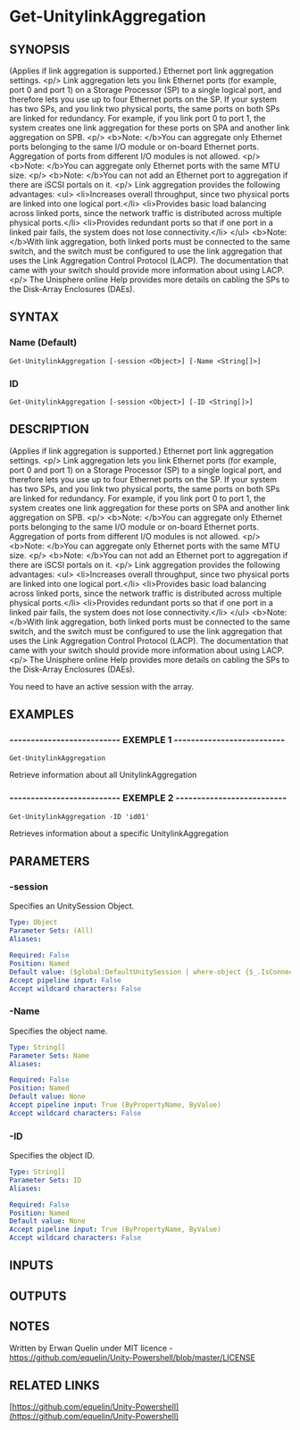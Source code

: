# Get-UnitylinkAggregation

## SYNOPSIS
(Applies if link aggregation is supported.) Ethernet port link aggregation settings.
\<p/\> Link aggregation lets you link Ethernet ports (for example, port 0 and port 1) on a Storage Processor (SP) to a single logical port, and therefore lets you use up to four Ethernet ports on the SP.
If your system has two SPs, and you link two physical ports, the same ports on both SPs are linked for redundancy.
For example, if you link port 0 to port 1, the system creates one link aggregation for these ports on SPA and another link aggregation on SPB.
\<p/\> \<b\>Note: \</b\>You can aggregate only Ethernet ports belonging to the same I/O module or on-board Ethernet ports.
Aggregation of ports from different I/O modules is not allowed.
\<p/\> \<b\>Note: \</b\>You can aggregate only Ethernet ports with the same MTU size.
\<p/\> \<b\>Note: \</b\>You can not add an Ethernet port to aggregation if there are iSCSI portals on it.
\<p/\> Link aggregation provides the following advantages: \<ul\> \<li\>Increases overall throughput, since two physical ports are linked into one logical port.\</li\> \<li\>Provides basic load balancing across linked ports, since the network traffic is distributed across multiple physical ports.\</li\> \<li\>Provides redundant ports so that if one port in a linked pair fails, the system does not lose connectivity.\</li\> \</ul\> \<b\>Note: \</b\>With link aggregation, both linked ports must be connected to the same switch, and the switch must be configured to use the link aggregation that uses the Link Aggregation Control Protocol (LACP).
The documentation that came with your switch should provide more information about using LACP.
\<p/\> The Unisphere online Help provides more details on cabling the SPs to the Disk-Array Enclosures (DAEs).

## SYNTAX

### Name (Default)
```
Get-UnitylinkAggregation [-session <Object>] [-Name <String[]>]
```

### ID
```
Get-UnitylinkAggregation [-session <Object>] [-ID <String[]>]
```

## DESCRIPTION
(Applies if link aggregation is supported.) Ethernet port link aggregation settings.
\<p/\> Link aggregation lets you link Ethernet ports (for example, port 0 and port 1) on a Storage Processor (SP) to a single logical port, and therefore lets you use up to four Ethernet ports on the SP.
If your system has two SPs, and you link two physical ports, the same ports on both SPs are linked for redundancy.
For example, if you link port 0 to port 1, the system creates one link aggregation for these ports on SPA and another link aggregation on SPB.
\<p/\> \<b\>Note: \</b\>You can aggregate only Ethernet ports belonging to the same I/O module or on-board Ethernet ports.
Aggregation of ports from different I/O modules is not allowed.
\<p/\> \<b\>Note: \</b\>You can aggregate only Ethernet ports with the same MTU size.
\<p/\> \<b\>Note: \</b\>You can not add an Ethernet port to aggregation if there are iSCSI portals on it.
\<p/\> Link aggregation provides the following advantages: \<ul\> \<li\>Increases overall throughput, since two physical ports are linked into one logical port.\</li\> \<li\>Provides basic load balancing across linked ports, since the network traffic is distributed across multiple physical ports.\</li\> \<li\>Provides redundant ports so that if one port in a linked pair fails, the system does not lose connectivity.\</li\> \</ul\> \<b\>Note: \</b\>With link aggregation, both linked ports must be connected to the same switch, and the switch must be configured to use the link aggregation that uses the Link Aggregation Control Protocol (LACP).
The documentation that came with your switch should provide more information about using LACP.
\<p/\> The Unisphere online Help provides more details on cabling the SPs to the Disk-Array Enclosures (DAEs).
 
You need to have an active session with the array.

## EXAMPLES

### -------------------------- EXEMPLE 1 --------------------------
```
Get-UnitylinkAggregation
```

Retrieve information about all UnitylinkAggregation

### -------------------------- EXEMPLE 2 --------------------------
```
Get-UnitylinkAggregation -ID 'id01'
```

Retrieves information about a specific UnitylinkAggregation

## PARAMETERS

### -session
Specifies an UnitySession Object.

```yaml
Type: Object
Parameter Sets: (All)
Aliases: 

Required: False
Position: Named
Default value: ($global:DefaultUnitySession | where-object {$_.IsConnected -eq $true})
Accept pipeline input: False
Accept wildcard characters: False
```

### -Name
Specifies the object name.

```yaml
Type: String[]
Parameter Sets: Name
Aliases: 

Required: False
Position: Named
Default value: None
Accept pipeline input: True (ByPropertyName, ByValue)
Accept wildcard characters: False
```

### -ID
Specifies the object ID.

```yaml
Type: String[]
Parameter Sets: ID
Aliases: 

Required: False
Position: Named
Default value: None
Accept pipeline input: True (ByPropertyName, ByValue)
Accept wildcard characters: False
```

## INPUTS

## OUTPUTS

## NOTES
Written by Erwan Quelin under MIT licence - https://github.com/equelin/Unity-Powershell/blob/master/LICENSE

## RELATED LINKS

[https://github.com/equelin/Unity-Powershell](https://github.com/equelin/Unity-Powershell)

